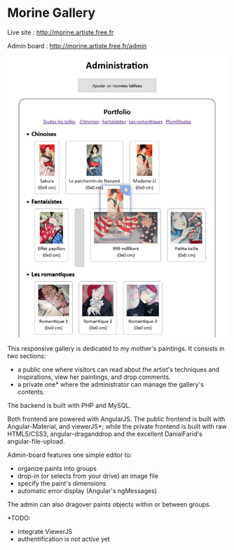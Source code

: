 # Morine Gallery

Live site : http://morine.artiste.free.fr

Admin board : http://morine.artiste.free.fr/admin


![alt tag](https://raw.githubusercontent.com/Sharlaan/MorineGallery/master/dragNdrop.png)

This responsive gallery is dedicated to my mother's paintings. It consists in two sections:
- a public one where visitors can read about the artist's techniques and inspirations, view her paintings, and drop comments.
- a private one* where the administrator can manage the gallery's contents.


The backend is built with PHP and MySQL.

Both frontend are powered with AngularJS.
The public frontend is built with Angular-Material, and viewerJS*;
while the private frontend is built with raw HTML5/CSS3, angular-draganddrop and the excellent DanialFarid's angular-file-upload.


Admin-board features one simple editor to:
- organize paints into groups
- drop-in (or selects from your drive) an image file
- specify the paint's dimensions
- automatic error display (Angular's ngMessages)

The admin can also dragover paints objects within or between groups.


*TODO:
- integrate ViewerJS
- authentification is not active yet
